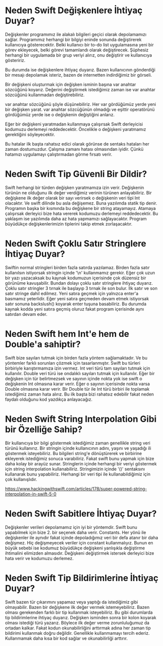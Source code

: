 # Neden Swift Değişkenlere İhtiyaç Duyar?

Değişkenler programımız ile alakalı bilgileri geçici olarak depolamamızı sağlar. Programımız herhangi bir bilgiyi eninde sonunda değiştirerek kullanıcıya gösterecektir. Belki kullanıcı bir to-do list uygulamasına yeni bir görev ekleyecek, belki görevi tamamlandı olarak değiştirecek. Şüphesiz herhangi bir uygulamada bir grup veriyi alırız, onu değiştirir ve kullanıcıya gösteririz.

Bu durumda ise değişkenlere ihtiyaç duyarız. Bazen kullanıcının gönderdiği bir mesajı depolamak isteriz, bazen de internetten indirdiğimiz bir görseli. 

Bir değişkeni oluşturmak için değişken isminin başına var anahtar sözcüğünü koyarız. Değerini değiştirmek istediğimiz zaman ise var anahtar sözcüğünü kullanmadan değiştirebiliriz. 

var anahtar sözcüğünü şöyle düşünebiliriz. Her var gördüğümüz yerde yeni bir değişken yarat. var anahtar sözcüğünün olmadığı ve eşittir operatörünü gördüğümüz yerde ise o değişkenin değiştiğini anlarız.

Eğer bir değişkeni yaratmadan kullanmaya çalışırsak Swift derleyicisi kodumuzu derlemeyi reddedecektir. Öncelikle o değişkeni yaratmamız gerektiğini söyleyecektir. 

Bu hatalar ilk başta rahatsız edici olarak görünse de sentaks hataları her zaman dostumuzdur. Çalışma zamanı hatası olmasından iyidir. Çünkü hatamızı uygulamayı çalıştırmadan görme fırsatı verir.


# Neden Swift Tip Güvenli Bir Dildir?

Swift herhangi bir türden değişken yaratmamıza izin verir. Değişkenin türünün ne olduğunu ilk değer verdiğimiz verinin türünen anlayabiliriz. Bir değişkene ilk değer olarak bir sayı verirsek o değişkenin veri tipi Int olacaktır. Ve swift dilinde bu asla değişemez. Buna yazılımda statik tip denir. Programın başka bir kısmında bu değişkene bir string atayamayız. Atamaya çalışırsak derleyici bize hata vererek kodumuzu derlemeyi reddedecektir. Bu yaklaşım ise yazılımda daha az hata yapmamızı sağlayacaktır. Program büyüdükçe değişkenlerimizin tiplerini takip etmek zorlaşacaktır.


# Neden Swift Çoklu Satır Stringlere İhtiyaç Duyar?

Swiftin normal stringleri birden fazla satırda yazılamaz. Birden fazla satır kullanılsın istiyorsak stringin içinde '\n' kullanmamız gerekir. Eğer çok uzun bir yazı yazacaksak bu kaynak kodumuzun içerisinde çok düzensiz bir görünüme kavuşabilir. Bundan dolayı çoklu satır stringlere ihtiyaç duyarız. Çoklu satır stringler 3 tırnak ile başlayıp 3 tırnak ile son bulur. İlk satır ve son satır stringe dahil edilmez. Yeni satıra geçmek için yalnızca enter'a basmamız yeterlidir. Eğer yeni  satıra geçmeden devam etmek istiyorsak satır sonuna backslush(\) koyarak enter tuşuna basabiliriz. Bu durumda kaynak kodda yeni satıra geçmiş oluruz fakat program içerisinde aynı satırdan devam eder.


# Neden Swift hem Int'e hem de Double'a sahiptir?

Swift bize sayıları tutmak için birden fazla yöntem sağlamaktadır. Ve bu yöntemler farklı sorunları çözmek için tasarlanmıştır. Swift bu türleri birbiriyle karıştırmamıza izin vermez. Int veri türü tam sayıları tutmak için kullanılır. Double veri türü ise ondalıklı sayıları tutmak için kullanılır. Eğer bir değişken için tür belirtmezsek ve sayının içinde nokta yok ise swift o değişkenin Int olmasına karar verir. Eğer o sayının içerisinde nokta varsa Double olmasına karar verir. Bir Double tür ile Int türü birbiri ile toplamak istediğimiz zaman hata alırız. Bu ilk başta bizi rahatsız edebilir fakat neden faydalı olduğunu kod yazdıkça anlayacağız.


# Neden Swift String Interpolation Gibi bir Özelliğe Sahip?

Bir kullanıcıya bir bilgi göstermek istediğimiz zaman genellikle string veri türünü kullanırız. Bir stringin içinde kullanıcının adını, yaşını ve yaşadığı ili göstermek isteyebiliriz. Bu bilgileri string'e dönüştürerek ve birbirine ekleyerek istediğimiz sonuca varabiliriz. Fakat swift bunu yapmak için bize daha kolay bir arayüz sunar. Stringlerin içinde herhangi bir veriyi göstermek için string interpolation kullanabiliriz. Stringimizin içinde '\()' sentaksını kullanarak bunu yapabiliriz. Herhangi bir veri tipi ile kullanabildiğimiz için çok kullanışlıdır.

https://www.hackingwithswift.com/articles/178/super-powered-string-interpolation-in-swift-5-0


# Neden Swift Sabitlere İhtiyaç Duyar?

Değişkenler verileri depolamamız için iyi bir yöntemdir. Swift bunu yapabilmek için bize 2. bir seçenek daha verir. Constants. Her yönü ile değişkenler ile aynıdır fakat içinde depoladığımız veri bir defa atanır bir daha değişmez. Hiç değişmeyecek veriler için constant kullanmalıyız. Bunun en büyük sebebi ise kodumuz büyüdükçe değişkeni yanlışıkla değiştirme ihtimalini elimizden almasıdır. Değişkeni değiştirmek istersek derleyici bize hata verir ve kodumuzu derlemez. 

# Neden Swift Tip Bildirimlerine İhtiyaç Duyar?

Swift bazen tür çıkarımını yapamaz veya yaptığı da istediğimiz gibi olmayabilir. Bazen bir değişkene ilk değer vermek istemeyebiliriz. Bazen olması gerekenden farklı bir tip kullanmak isteyebiliriz. Bu gibi durumlarda tip bildirimlerine ihtiyaç duyarız. Değişken isminden sonra bir kolon koyarak olması istediği türü yazarız. Böylece ilk değer verme zorunluluğumuz da ortadan kalkar. Fakat kodun okunabilirliğini arttırmak adına her zaman tip bildirimi kullanmak doğru değildir. Genellikle kullanmamayı tercih ederiz. Kullanmamak daha kısa bir kod sağlar ve okunabilirliği arttırır.

